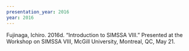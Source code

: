 ```yaml
---
presentation_year: 2016
year: 2016
---
```


Fujinaga, Ichiro. 2016d. “Introduction to SIMSSA VIII.” Presented at the Workshop on SIMSSA VIII, McGill University, Montreal, QC, May 21.